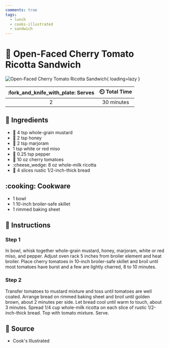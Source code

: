 ```yaml
---
comments: true
tags:
  - lunch
  - cooks-illustrated
  - sandwich
---
```

# :sandwich: Open-Faced Cherry Tomato Ricotta Sandwich

![Open-Faced Cherry Tomato Ricotta Sandwich][1]{ loading=lazy }

| :fork_and_knife_with_plate: Serves | :timer_clock: Total Time |
|:----------------------------------:|:-----------------------: |
| 2 | 30 minutes |

## :salt: Ingredients

- :hotdog: 4 tsp whole-grain mustard
- :honey_pot: 2 tsp honey
- :herb: 2 tsp marjoram
- 1 tsp white or red miso
- :salt: 0.25 tsp pepper
- :tomato: 10 oz cherry tomatoes
- :cheese_wedge: 8 oz whole-milk ricotta
- :bread: 4 slices rustic 1/2-inch-thick bread

## :cooking: Cookware

- 1 bowl
- 1 10-inch broiler-safe skillet
- 1 rimmed baking sheet

## :pencil: Instructions

### Step 1

In bowl, whisk together whole-grain mustard, honey, marjoram, white or red miso, and pepper. Adjust oven rack 5 inches
from broiler element and heat broiler. Place cherry tomatoes in 10-inch broiler-safe skillet and broil until most
tomatoes have burst and a few are lightly charred, 8 to 10 minutes.

### Step 2

Transfer tomatoes to mustard mixture and toss until tomatoes are well coated. Arrange bread on rimmed baking sheet and
broil until golden brown, about 2 minutes per side. Let bread cool until warm to touch, about 3 minutes. Spread 1/4 cup
whole-milk ricotta on each slice of rustic 1/2-inch-thick bread. Top with tomato mixture. Serve.

## :link: Source

- Cook's Illustrated

[1]: <../assets/images/open-faced-cherry-tomato-ricotta-sandwich.jpg>
